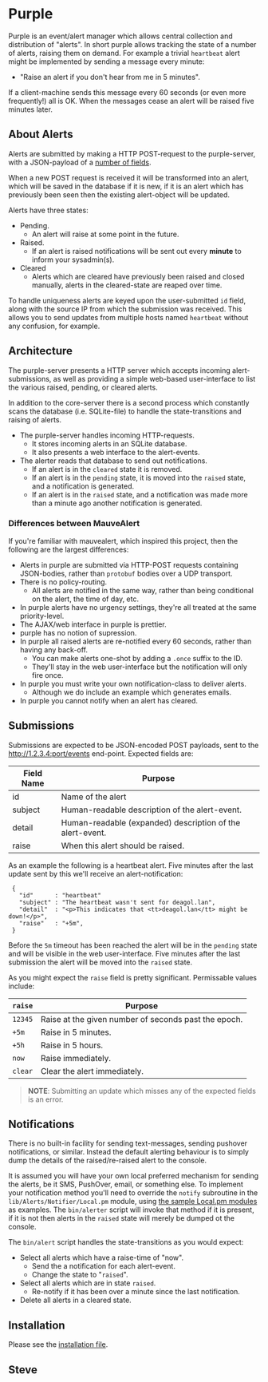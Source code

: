 # Purple

Purple is an event/alert manager which allows central collection and distribution of "alerts".  In short purple allows tracking the state of a number of alerts, raising them on demand.  For example a trivial `heartbeat` alert might be implemented by sending a message every minute:

* "Raise an alert if you don't hear from me in 5 minutes".

If a client-machine sends this message every 60 seconds (or even more frequently!) all is OK.  When the messages cease an alert will be raised five minutes later.



## About Alerts

Alerts are submitted by making a HTTP POST-request to the purple-server, with a JSON-payload of a [number of fields](#submissions).

When a new POST request is received it will be transformed into an alert, which will be saved in the database if it is new, if it is an alert which has previously been seen then the existing alert-object will be updated.

Alerts have three states:

* Pending.
   * An alert will raise at some point in the future.
* Raised.
   * If an alert is raised notifications will be sent out every **minute** to inform your sysadmin(s).
* Cleared
   * Alerts which are cleared have previously been raised and closed manually, alerts in the cleared-state are reaped over time.

To handle uniqueness alerts are keyed upon the user-submitted `id` field, along with the source IP from which the submission was received.  This allows you to send updates from multiple hosts named `heartbeat` without any confusion, for example.


## Architecture

The purple-server presents a HTTP server which accepts incoming alert-submissions, as well as providing a simple web-based user-interface to list the various raised, pending, or cleared alerts.

In addition to the core-server there is a second process which constantly scans the database (i.e. SQLite-file) to handle the state-transitions and raising of alerts.

* The purple-server handles incoming HTTP-requests.
   * It stores incoming alerts in an SQLite database.
   * It also presents a web interface to the alert-events.
* The alerter reads that database to send out notifications.
   * If an alert is in the `cleared` state it is removed.
   * If an alert is in the `pending` state, it is moved into the `raised` state, and a notification is generated.
   * If an alert is in the `raised` state, and a notification was made more than a minute ago another notification is generated.


### Differences between MauveAlert

If you're familiar with mauvealert, which inspired this project, then the following are the largest differences:

* Alerts in purple are submitted via HTTP-POST requests containing JSON-bodies, rather than `protobuf` bodies over a UDP transport.
* There is no policy-routing.
   * All alerts are notified in the same way, rather than being conditional on the alert, the time of day, etc.
* In purple alerts have no urgency settings, they're all treated at the same priority-level.
* The AJAX/web interface in purple is prettier.
* purple has no notion of supression.
* In purple all raised alerts are re-notified every 60 seconds, rather than having any back-off.
   * You can make alerts one-shot by adding a `.once` suffix to the ID.
   * They'll stay in the web user-interface but the notification will only fire once.
* In purple you must write your own notification-class to deliver alerts.
   * Although we do include an example which generates emails.
* In purple you cannot notify when an alert has cleared.


## Submissions

Submissions are expected to be JSON-encoded POST payloads, sent
to the http://1.2.3.4:port/events end-point.  Expected fields are:

|Field Name | Purpose                                                   |
|-----------|-----------------------------------------------------------|
|id         | Name of the alert                                         |
|subject    | Human-readable description of the alert-event.            |
|detail     | Human-readable (expanded) description of the alert-event. |
|raise      | When this alert should be raised.                         |


As an example the following is a heartbeat alert.  Five minutes after the last update sent by this we'll receive an alert-notification:


     {
       "id"      : "heartbeat"
       "subject" : "The heartbeat wasn't sent for deagol.lan",
       "detail"  : "<p>This indicates that <tt>deagol.lan</tt> might be down!</p>",
       "raise"   : "+5m",
     }

Before the `5m` timeout has been reached the alert will be in the `pending` state and will be visible in the web user-interface.  Five minutes after the last submission the alert will be moved into the `raised` state.

As you might expect the `raise` field is pretty significant.  Permissable values include:

|`raise`| Purpose                                                 |
|-------|---------------------------------------------------------|
|`12345`| Raise at the given number of seconds past the epoch.    |
| `+5m` | Raise in 5 minutes.                                     |
| `+5h` | Raise in 5 hours.                                       |
| `now` | Raise immediately.                                      |
|`clear`| Clear the alert immediately.                            |

> **NOTE**: Submitting an update which misses any of the expected fields is an error.



## Notifications

There is no built-in facility for sending text-messages, sending pushover notifications, or similar.  Instead the default alerting behaviour is to simply dump the details of the raised/re-raised alert to the console.

It is assumed you will have your own local preferred mechanism for sending the alerts, be it SMS, PushOver, email, or something else.  To implement your notification method you'll need to override the `notify` subroutine in the `lib/Alerts/Notifier/Local.pm` module, using [the sample Local.pm modules](https://github.com/skx/purple/blob/master/lib/Alerts/Notifier/) as examples.  The `bin/alerter` script will invoke that method if it is present, if it is not then alerts in the `raised` state will merely be dumped ot the console.

The `bin/alert` script handles the state-transitions as you would expect:

* Select all alerts which have a raise-time of "now".
    * Send the a notification for each alert-event.
    * Change the state to "`raised`".
* Select all alerts which are in state `raised`.
   * Re-notify if it has been over a minute since the last notification.
* Delete all alerts in a cleared state.


## Installation

Please see the [installation file](INSTALL.md).



Steve
--
